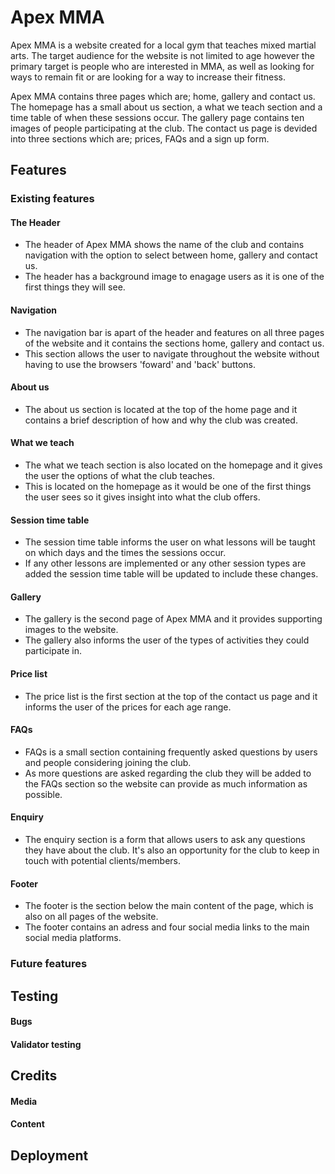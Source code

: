 # Apex MMA
Apex MMA is a website created for a local gym that teaches mixed martial arts. The target audience for the website is not limited to age however the primary target is people who are interested in MMA, as well as looking for ways to remain fit or are looking for a way to increase their fitness.

Apex MMA contains three pages which are; home, gallery and contact us. The homepage has a small about us section, a what we teach section and a time table of when these sessions occur. The gallery page contains ten images of people participating at the club. The contact us page is devided into three sections which are; prices, FAQs and a sign up form.

## Features
### Existing features
#### The Header
* The header of Apex MMA shows the name of the club and contains navigation with the option to select between home, gallery and contact us.
* The header has a background image to enagage users as it is one of the first things they will see.
#### Navigation
* The navigation bar is apart of the header and features on all three pages of the website and it contains the sections home, gallery and contact us.
* This section allows the user to navigate throughout the website without having to use the browsers 'foward' and 'back' buttons.
#### About us
* The about us section is located at the top of the home page and it contains a brief description of how and why the club was created.
#### What we teach
* The what we teach section is also located on the homepage and it gives the user the options of what the club teaches.
* This is located on the homepage as it would be one of the first things the user sees so it gives insight into what the club offers.
#### Session time table
* The session time table informs the user on what lessons will be taught on which days and the times the sessions occur.
* If any other lessons are implemented or any other session types are added the session time table will be updated to include these changes.
#### Gallery
* The gallery is the second page of Apex MMA and it provides supporting images to the website.
* The gallery also informs the user of the types of activities they could participate in.
#### Price list
* The price list is the first section at the top of the contact us page and it informs the user of the prices for each age range.
#### FAQs
* FAQs is a small section containing frequently asked questions by users and people considering joining the club.
* As more questions are asked regarding the club they will be added to the FAQs section so the website can provide as much information as possible.
#### Enquiry
* The enquiry section is a form that allows users to ask any questions they have about the club. It's also an opportunity for the club to keep in touch with potential clients/members.
#### Footer
* The footer is the section below the main content of the page, which is also on all pages of the website.
* The footer contains an adress and four social media links to the main social media platforms.
### Future features

## Testing
#### Bugs
#### Validator testing

## Credits
#### Media
#### Content

## Deployment

